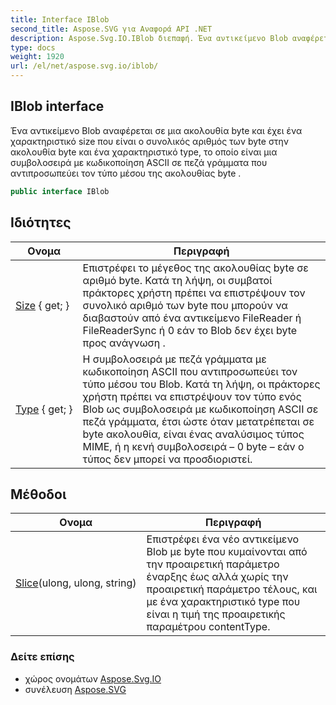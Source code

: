 ```yaml
---
title: Interface IBlob
second_title: Aspose.SVG για Αναφορά API .NET
description: Aspose.Svg.IO.IBlob διεπαφή. Ένα αντικείμενο Blob αναφέρεται σε μια ακολουθία byte και έχει ένα χαρακτηριστικό size που είναι ο συνολικός αριθμός των byte στην ακολουθία byte και ένα χαρακτηριστικό type το οποίο είναι μια συμβολοσειρά με κωδικοποίηση ASCII σε πεζά γράμματα που αντιπροσωπεύει τον τύπο μέσου της ακολουθίας byte .
type: docs
weight: 1920
url: /el/net/aspose.svg.io/iblob/
---
```

## IBlob interface

Ένα αντικείμενο Blob αναφέρεται σε μια ακολουθία byte και έχει ένα χαρακτηριστικό size που είναι ο συνολικός αριθμός των byte στην ακολουθία byte και ένα χαρακτηριστικό type, το οποίο είναι μια συμβολοσειρά με κωδικοποίηση ASCII σε πεζά γράμματα που αντιπροσωπεύει τον τύπο μέσου της ακολουθίας byte .

```csharp
public interface IBlob
```

## Ιδιότητες

| Ονομα | Περιγραφή |
| --- | --- |
| [Size](../../aspose.svg.io/iblob/size/) { get; } | Επιστρέφει το μέγεθος της ακολουθίας byte σε αριθμό byte. Κατά τη λήψη, οι συμβατοί πράκτορες χρήστη πρέπει να επιστρέψουν τον συνολικό αριθμό των byte που μπορούν να διαβαστούν από ένα αντικείμενο FileReader ή FileReaderSync ή 0 εάν το Blob δεν έχει byte προς ανάγνωση . |
| [Type](../../aspose.svg.io/iblob/type/) { get; } | Η συμβολοσειρά με πεζά γράμματα με κωδικοποίηση ASCII που αντιπροσωπεύει τον τύπο μέσου του Blob. Κατά τη λήψη, οι πράκτορες χρήστη πρέπει να επιστρέψουν τον τύπο ενός Blob ως συμβολοσειρά με κωδικοποίηση ASCII σε πεζά γράμματα, έτσι ώστε όταν μετατρέπεται σε byte ακολουθία, είναι ένας αναλύσιμος τύπος MIME, ή η κενή συμβολοσειρά – 0 byte – εάν ο τύπος δεν μπορεί να προσδιοριστεί. |

## Μέθοδοι

| Ονομα | Περιγραφή |
| --- | --- |
| [Slice](../../aspose.svg.io/iblob/slice/)(ulong, ulong, string) | Επιστρέφει ένα νέο αντικείμενο Blob με byte που κυμαίνονται από την προαιρετική παράμετρο έναρξης έως αλλά χωρίς την προαιρετική παράμετρο τέλους, και με ένα χαρακτηριστικό type που είναι η τιμή της προαιρετικής παραμέτρου contentType. |

### Δείτε επίσης

* χώρος ονομάτων [Aspose.Svg.IO](../../aspose.svg.io/)
* συνέλευση [Aspose.SVG](../../)


